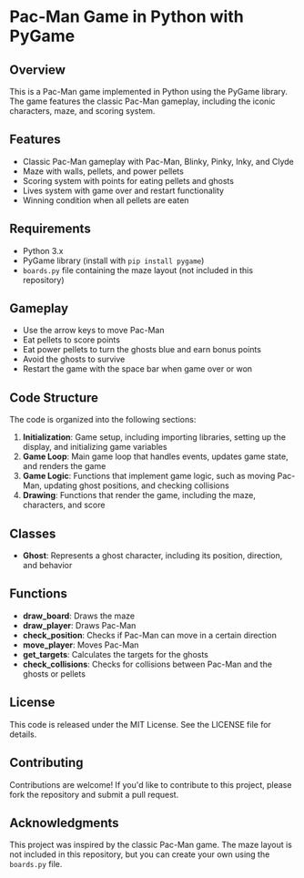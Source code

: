 # Pac-Man Game in Python with PyGame

## Overview
This is a Pac-Man game implemented in Python using the PyGame library. The game features the classic Pac-Man gameplay, including the iconic characters, maze, and scoring system.

## Features
- Classic Pac-Man gameplay with Pac-Man, Blinky, Pinky, Inky, and Clyde
- Maze with walls, pellets, and power pellets
- Scoring system with points for eating pellets and ghosts
- Lives system with game over and restart functionality
- Winning condition when all pellets are eaten

## Requirements
- Python 3.x
- PyGame library (install with `pip install pygame`)
- `boards.py` file containing the maze layout (not included in this repository)

## Gameplay
- Use the arrow keys to move Pac-Man
- Eat pellets to score points
- Eat power pellets to turn the ghosts blue and earn bonus points
- Avoid the ghosts to survive
- Restart the game with the space bar when game over or won

## Code Structure
The code is organized into the following sections:
1. **Initialization**: Game setup, including importing libraries, setting up the display, and initializing game variables
2. **Game Loop**: Main game loop that handles events, updates game state, and renders the game
3. **Game Logic**: Functions that implement game logic, such as moving Pac-Man, updating ghost positions, and checking collisions
4. **Drawing**: Functions that render the game, including the maze, characters, and score

## Classes
- **Ghost**: Represents a ghost character, including its position, direction, and behavior

## Functions
- **draw_board**: Draws the maze
- **draw_player**: Draws Pac-Man
- **check_position**: Checks if Pac-Man can move in a certain direction
- **move_player**: Moves Pac-Man
- **get_targets**: Calculates the targets for the ghosts
- **check_collisions**: Checks for collisions between Pac-Man and the ghosts or pellets

## License
This code is released under the MIT License. See the LICENSE file for details.

## Contributing
Contributions are welcome! If you'd like to contribute to this project, please fork the repository and submit a pull request.

## Acknowledgments
This project was inspired by the classic Pac-Man game. The maze layout is not included in this repository, but you can create your own using the `boards.py` file.
